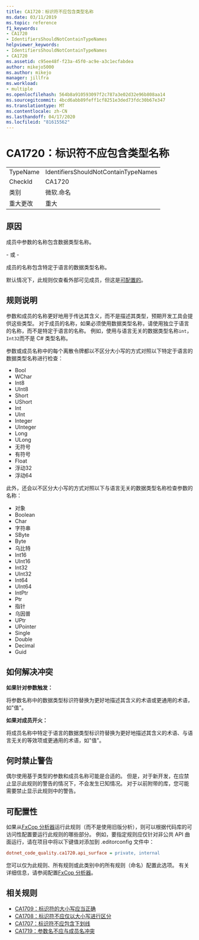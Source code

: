 ```yaml
---
title: CA1720：标识符不应包含类型名称
ms.date: 03/11/2019
ms.topic: reference
f1_keywords:
- CA1720
- IdentifiersShouldNotContainTypeNames
helpviewer_keywords:
- IdentifiersShouldNotContainTypeNames
- CA1720
ms.assetid: c95ee48f-f23a-45f0-ac9e-a3c1ecfabdea
author: mikejo5000
ms.author: mikejo
manager: jillfra
ms.workload:
- multiple
ms.openlocfilehash: 564b8a910593097f2c787a3e02d32e96b808aa14
ms.sourcegitcommit: 4bcd6abb89feff1cf8251e3ded73fdc30b67e347
ms.translationtype: MT
ms.contentlocale: zh-CN
ms.lasthandoff: 04/17/2020
ms.locfileid: "81615562"
---
```

# <a name="ca1720-identifiers-should-not-contain-type-names"></a>CA1720：标识符不应包含类型名称

|||
|-|-|
|TypeName|IdentifiersShouldNotContainTypeNames|
|CheckId|CA1720|
|类别|微软.命名|
|重大更改|重大|

## <a name="cause"></a>原因

成员中参数的名称包含数据类型名称。

\- 或 -

成员的名称包含特定于语言的数据类型名称。

默认情况下，此规则仅查看外部可见成员，但这是[可配置的](#configurability)。

## <a name="rule-description"></a>规则说明

参数和成员的名称更好地用于传达其含义，而不是描述其类型，预期开发工具会提供这些类型。 对于成员的名称，如果必须使用数据类型名称，请使用独立于语言的名称，而不是特定于语言的名称。 例如，使用与语言无关的数据类型名称`int`，`Int32`而不是 C# 类型名称。

参数或成员名称中的每个离散令牌都以不区分大小写的方式对照以下特定于语言的数据类型名称进行检查：

- Bool
- WChar
- Int8
- UInt8
- Short
- UShort
- Int
- UInt
- Integer
- UInteger
- Long
- ULong
- 无符号
- 有符号
- Float
- 浮动32
- 浮动64

此外，还会以不区分大小写的方式对照以下与语言无关的数据类型名称检查参数的名称：

- 对象
- Boolean
- Char
- 字符串
- SByte
- Byte
- 乌比特
- Int16
- UInt16
- Int32
- UInt32
- Int64
- UInt64
- IntPtr
- Ptr
- 指针
- 乌因普
- UPtr
- UPointer
- Single
- Double
- Decimal
- Guid

## <a name="how-to-fix-violations"></a>如何解决冲突

**如果针对参数触发：**

将参数名称中的数据类型标识符替换为更好地描述其含义的术语或更通用的术语，如"值"。

**如果对成员开火：**

将成员名称中特定于语言的数据类型标识符替换为更好地描述其含义的术语、与语言无关的等效项或更通用的术语，如"值"。

## <a name="when-to-suppress-warnings"></a>何时禁止警告

偶尔使用基于类型的参数和成员名称可能是合适的。 但是，对于新开发，在应禁止显示此规则的警告的情况下，不会发生已知情况。 对于以前附带的库，您可能需要禁止显示此规则中的警告。

## <a name="configurability"></a>可配置性

如果从[FxCop 分析器](install-fxcop-analyzers.md)运行此规则（而不是使用旧版分析），则可以根据代码库的可访问性配置要运行此规则的哪些部分。 例如，要指定规则应仅针对非公共 API 曲面运行，请在项目中将以下键值对添加到 .editorconfig 文件中：

```ini
dotnet_code_quality.ca1720.api_surface = private, internal
```

您可以仅为此规则、所有规则或此类别中的所有规则（命名）配置此选项。 有关详细信息，请参阅配置[FxCop 分析器](configure-fxcop-analyzers.md)。

## <a name="related-rules"></a>相关规则

- [CA1709：标识符的大小写应当正确](../code-quality/ca1709.md)
- [CA1708：标识符不应仅以大小写进行区分](../code-quality/ca1708.md)
- [CA1707：标识符不应包含下划线](../code-quality/ca1707.md)
- [CA1719：参数名不应与成员名冲突](../code-quality/ca1719.md)
